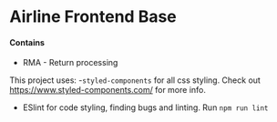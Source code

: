 # Airline Frontend Base
#### Contains
- RMA - Return processing

This project uses:
-`styled-components` for all css styling. Check out https://www.styled-components.com/ for more info.
- ESlint for code styling, finding bugs and linting. Run `npm run lint`
